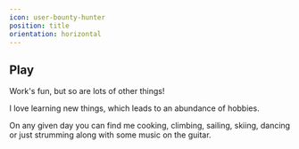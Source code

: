 ```yaml
---
icon: user-bounty-hunter
position: title
orientation: horizontal
---
```


## Play

Work's fun, but so are lots of other things!

I love learning new things, which leads to an abundance of hobbies.

On any given day you can find me cooking, climbing, sailing, skiing, dancing or just strumming along with some music on the guitar.
